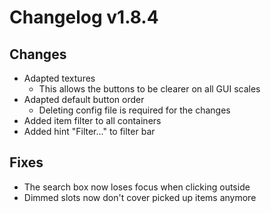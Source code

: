 # Changelog v1.8.4

## Changes
- Adapted textures
  - This allows the buttons to be clearer on all GUI scales
- Adapted default button order
  - Deleting config file is required for the changes
- Added item filter to all containers
- Added hint "Filter..." to filter bar

## Fixes
- The search box now loses focus when clicking outside
- Dimmed slots now don't cover picked up items anymore